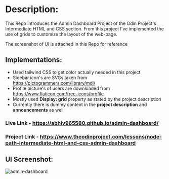 # Description:

This Repo introduces the Admin Dashboard Project of the Odin Project's Intermediate HTML and CSS section. From this project I've implemented the use of grids to customize the layout of the web-page.

The screenshot of UI is attached in this Repo for reference

## Implementations:

- Used tailwind CSS to get color actually needed in this project
- Sidebar icon's are SVGs taken from https://pictogrammers.com/library/mdi/
- Profile picture's of users are downloaded from https://www.flaticon.com/free-icons/profile
- Mostly used **Display: grid** property as stated by the project description
- Currently there is dummy content in the **project description** and **announcements** as well

### Live Link - https://abhiv965580.github.io/admin-dashboard/

### Project Link - https://www.theodinproject.com/lessons/node-path-intermediate-html-and-css-admin-dashboard

## UI Screenshot:

![admin-dashboard](https://user-images.githubusercontent.com/128154648/231128184-f1bb06a4-30a4-4557-b084-43e50d6ecb79.png)
